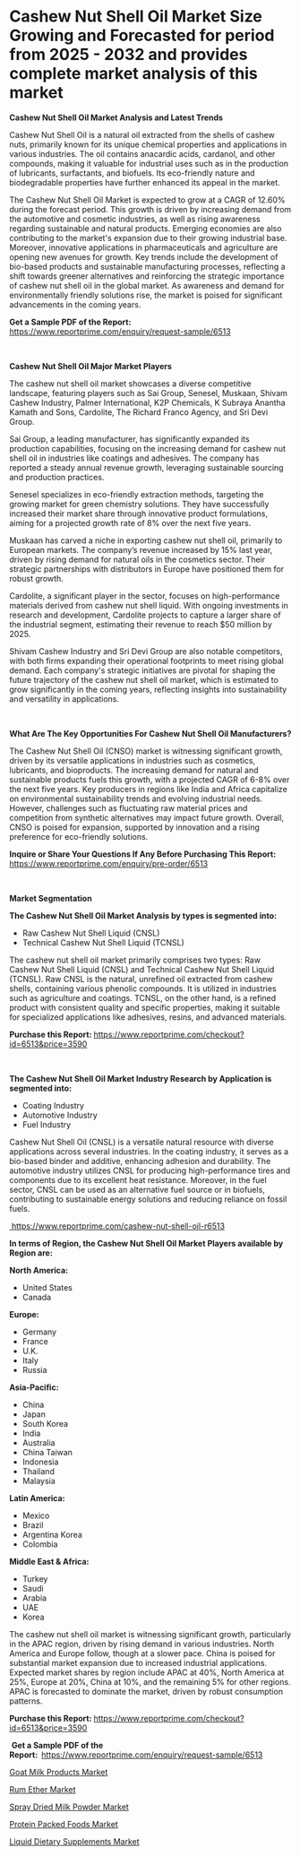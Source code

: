 <p><h1>Cashew Nut Shell Oil Market Size Growing and Forecasted for period from 2025 - 2032 and provides complete market analysis of this market</h1></p><p><strong>Cashew Nut Shell Oil Market Analysis and Latest Trends</strong></p>
<p><p>Cashew Nut Shell Oil is a natural oil extracted from the shells of cashew nuts, primarily known for its unique chemical properties and applications in various industries. The oil contains anacardic acids, cardanol, and other compounds, making it valuable for industrial uses such as in the production of lubricants, surfactants, and biofuels. Its eco-friendly nature and biodegradable properties have further enhanced its appeal in the market.</p><p>The Cashew Nut Shell Oil Market is expected to grow at a CAGR of 12.60% during the forecast period. This growth is driven by increasing demand from the automotive and cosmetic industries, as well as rising awareness regarding sustainable and natural products. Emerging economies are also contributing to the market's expansion due to their growing industrial base. Moreover, innovative applications in pharmaceuticals and agriculture are opening new avenues for growth. Key trends include the development of bio-based products and sustainable manufacturing processes, reflecting a shift towards greener alternatives and reinforcing the strategic importance of cashew nut shell oil in the global market. As awareness and demand for environmentally friendly solutions rise, the market is poised for significant advancements in the coming years.</p></p>
<p><strong>Get a Sample PDF of the Report:&nbsp;</strong> <a href="https://www.reportprime.com/enquiry/request-sample/6513?utm_campaign=1134&utm_medium=2&utm_source=Github&utm_content=ia&utm_term=19032025&utm_id=cashew-nut-shell-oil">https://www.reportprime.com/enquiry/request-sample/6513</a></p>
<p>&nbsp;</p>
<p><strong>Cashew Nut Shell Oil Major Market Players</strong></p>
<p><p>The cashew nut shell oil market showcases a diverse competitive landscape, featuring players such as Sai Group, Senesel, Muskaan, Shivam Cashew Industry, Palmer International, K2P Chemicals, K Subraya Anantha Kamath and Sons, Cardolite, The Richard Franco Agency, and Sri Devi Group. </p><p>Sai Group, a leading manufacturer, has significantly expanded its production capabilities, focusing on the increasing demand for cashew nut shell oil in industries like coatings and adhesives. The company has reported a steady annual revenue growth, leveraging sustainable sourcing and production practices.</p><p>Senesel specializes in eco-friendly extraction methods, targeting the growing market for green chemistry solutions. They have successfully increased their market share through innovative product formulations, aiming for a projected growth rate of 8% over the next five years.</p><p>Muskaan has carved a niche in exporting cashew nut shell oil, primarily to European markets. The company’s revenue increased by 15% last year, driven by rising demand for natural oils in the cosmetics sector. Their strategic partnerships with distributors in Europe have positioned them for robust growth.</p><p>Cardolite, a significant player in the sector, focuses on high-performance materials derived from cashew nut shell liquid. With ongoing investments in research and development, Cardolite projects to capture a larger share of the industrial segment, estimating their revenue to reach $50 million by 2025.</p><p>Shivam Cashew Industry and Sri Devi Group are also notable competitors, with both firms expanding their operational footprints to meet rising global demand. Each company's strategic initiatives are pivotal for shaping the future trajectory of the cashew nut shell oil market, which is estimated to grow significantly in the coming years, reflecting insights into sustainability and versatility in applications.</p></p>
<p>&nbsp;</p>
<p><strong>What Are The Key Opportunities For Cashew Nut Shell Oil Manufacturers?</strong></p>
<p><p>The Cashew Nut Shell Oil (CNSO) market is witnessing significant growth, driven by its versatile applications in industries such as cosmetics, lubricants, and bioproducts. The increasing demand for natural and sustainable products fuels this growth, with a projected CAGR of 6-8% over the next five years. Key producers in regions like India and Africa capitalize on environmental sustainability trends and evolving industrial needs. However, challenges such as fluctuating raw material prices and competition from synthetic alternatives may impact future growth. Overall, CNSO is poised for expansion, supported by innovation and a rising preference for eco-friendly solutions.</p></p>
<p><strong>Inquire or Share Your Questions If Any Before Purchasing This Report:</strong> <a href="https://www.reportprime.com/enquiry/pre-order/6513?utm_campaign=1134&utm_medium=2&utm_source=Github&utm_content=ia&utm_term=19032025&utm_id=cashew-nut-shell-oil">https://www.reportprime.com/enquiry/pre-order/6513</a></p>
<p>&nbsp;</p>
<p><strong>Market Segmentation</strong></p>
<p><strong>The Cashew Nut Shell Oil Market Analysis by types is segmented into:</strong></p>
<p><ul><li>Raw Cashew Nut Shell Liquid (CNSL)</li><li>Technical Cashew Nut Shell Liquid (TCNSL)</li></ul></p>
<p><p>The cashew nut shell oil market primarily comprises two types: Raw Cashew Nut Shell Liquid (CNSL) and Technical Cashew Nut Shell Liquid (TCNSL). Raw CNSL is the natural, unrefined oil extracted from cashew shells, containing various phenolic compounds. It is utilized in industries such as agriculture and coatings. TCNSL, on the other hand, is a refined product with consistent quality and specific properties, making it suitable for specialized applications like adhesives, resins, and advanced materials.</p></p>
<p><strong>Purchase this Report:&nbsp;</strong><a href="https://www.reportprime.com/checkout?id=6513&price=3590&utm_campaign=1134&utm_medium=2&utm_source=Github&utm_content=ia&utm_term=19032025&utm_id=cashew-nut-shell-oil">https://www.reportprime.com/checkout?id=6513&price=3590</a></p>
<p>&nbsp;</p>
<p><strong>The Cashew Nut Shell Oil Market Industry Research by Application is segmented into:</strong></p>
<p><ul><li>Coating Industry</li><li>Automotive Industry</li><li>Fuel Industry</li></ul></p>
<p><p>Cashew Nut Shell Oil (CNSL) is a versatile natural resource with diverse applications across several industries. In the coating industry, it serves as a bio-based binder and additive, enhancing adhesion and durability. The automotive industry utilizes CNSL for producing high-performance tires and components due to its excellent heat resistance. Moreover, in the fuel sector, CNSL can be used as an alternative fuel source or in biofuels, contributing to sustainable energy solutions and reducing reliance on fossil fuels.</p></p>
<p><a href="https://www.reportprime.com/cashew-nut-shell-oil-r6513?utm_campaign=1134&utm_medium=2&utm_source=Github&utm_content=ia&utm_term=19032025&utm_id=cashew-nut-shell-oil">&nbsp;https://www.reportprime.com/cashew-nut-shell-oil-r6513</a></p>
<p><strong>In terms of Region, the Cashew Nut Shell Oil Market Players available by Region are:</strong></p>
<p>
    <p> <strong> North America: </strong>
        <ul>
            <li>United States</li>
            <li>Canada</li>
        </ul>
        </p> 
    <p> <strong> Europe: </strong>
        <ul>
            <li>Germany</li>
            <li>France</li>
            <li>U.K.</li>
            <li>Italy</li>
            <li>Russia</li>
        </ul>
        </p> 
    <p> <strong> Asia-Pacific: </strong>
        <ul>
            <li>China</li>
            <li>Japan</li>
            <li>South Korea</li>
            <li>India</li>
            <li>Australia</li>
            <li>China Taiwan</li>
            <li>Indonesia</li>
            <li>Thailand</li>
            <li>Malaysia</li>
        </ul>
        </p> 
    <p> <strong> Latin America: </strong>
        <ul>
            <li>Mexico</li>
            <li>Brazil</li>
            <li>Argentina Korea</li>
            <li>Colombia</li>
        </ul>
        </p> 
    <p> <strong> Middle East & Africa: </strong>
        <ul>
            <li>Turkey</li>
            <li>Saudi</li>
            <li>Arabia</li>
            <li>UAE</li>
            <li>Korea</li>
        </ul>
    </p>
    </p>
<p><p>The cashew nut shell oil market is witnessing significant growth, particularly in the APAC region, driven by rising demand in various industries. North America and Europe follow, though at a slower pace. China is poised for substantial market expansion due to increased industrial applications. Expected market shares by region include APAC at 40%, North America at 25%, Europe at 20%, China at 10%, and the remaining 5% for other regions. APAC is forecasted to dominate the market, driven by robust consumption patterns.</p></p>
<p><strong>Purchase this Report: </strong><a href="https://www.reportprime.com/checkout?id=6513&price=3590&utm_campaign=1134&utm_medium=2&utm_source=Github&utm_content=ia&utm_term=19032025&utm_id=cashew-nut-shell-oil">https://www.reportprime.com/checkout?id=6513&price=3590</a></p>
<p>&nbsp;<strong>Get a Sample PDF of the Report:&nbsp;&nbsp;</strong><a href="https://www.reportprime.com/enquiry/request-sample/6513?utm_campaign=1134&utm_medium=2&utm_source=Github&utm_content=ia&utm_term=19032025&utm_id=cashew-nut-shell-oil">https://www.reportprime.com/enquiry/request-sample/6513</a></p>
<p><strong></strong></p>
<p><p><a href="https://github.com/weisonmanych/Market-Research-Report-List-1/blob/main/goat-milk-products-market.md?utm_campaign=1134&utm_medium=2&utm_source=Github&utm_content=ia&utm_term=19032025&utm_id=cashew-nut-shell-oil">Goat Milk Products Market</a></p><p><a href="https://github.com/debowflaggqw/Market-Research-Report-List-1/blob/main/rum-ether-market.md?utm_campaign=1134&utm_medium=2&utm_source=Github&utm_content=ia&utm_term=19032025&utm_id=cashew-nut-shell-oil">Rum Ether Market</a></p><p><a href="https://github.com/nagateyisu29/Market-Research-Report-List-1/blob/main/spray-dried-milk-powder-market.md?utm_campaign=1134&utm_medium=2&utm_source=Github&utm_content=ia&utm_term=19032025&utm_id=cashew-nut-shell-oil">Spray Dried Milk Powder Market</a></p><p><a href="https://github.com/eymermanda0p/Market-Research-Report-List-1/blob/main/protein-packed-foods-market.md?utm_campaign=1134&utm_medium=2&utm_source=Github&utm_content=ia&utm_term=19032025&utm_id=cashew-nut-shell-oil">Protein Packed Foods Market</a></p><p><a href="https://github.com/guzasbahsas/Market-Research-Report-List-1/blob/main/liquid-dietary-supplements-market.md?utm_campaign=1134&utm_medium=2&utm_source=Github&utm_content=ia&utm_term=19032025&utm_id=cashew-nut-shell-oil">Liquid Dietary Supplements Market</a></p></p>